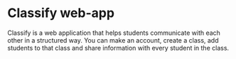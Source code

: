 # Classify web-app
Classify is a web application that helps students communicate with each other in a structured way. You can make an account, create a class, add students to that class and share information with every student in the class.
